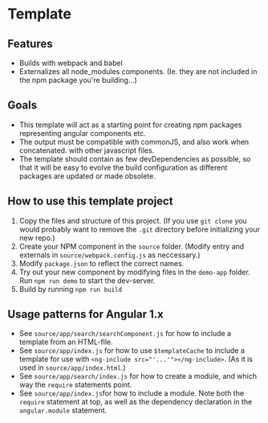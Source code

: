 # Template

## Features

- Builds with webpack and babel
- Externalizes all node_modules components. (Ie. they are not included in the npm package you're building...)

## Goals
- This template will act as a starting point for creating npm packages representing angular components etc.
- The output must be compatible with commonJS, and also work when concatenated. with other javascript files.
- The template should contain as few devDependencies as possible,
  so that it will be easy to evolve the build configuration as different packages are updated or made obsolete.

## How to use this template project

1. Copy the files and structure of this project.
   (If you use `git clone` you would probably want to remove the `.git` directory before initializing your new repo.)
2. Create your NPM component in the `source` folder. (Modify entry and externals in `source/webpack.config.js` as neccessary.)
3. Modify `package.json` to reflect the correct names.
4. Try out your new component by modifying files in the `demo-app` folder. Run `npm run demo` to start the dev-server.
5. Build by running `npm run build`

## Usage patterns for Angular 1.x

- See `source/app/search/searchComponent.js` for how to include a template from an HTML-file.
- See `source/app/index.js` for how to use `$templateCache` to include a template for use with `<ng-include src="'...'"></ng-include>`.
  (As it is used in `source/app/index.html`.)
- See `source/app/search/index.js` for how to create a module, and which way the `require` statements point.
- See `source/app/index.js`for how to include a module.
  Note both the `require` statement at top, as well as the dependency declaration in the `angular.module` statement.